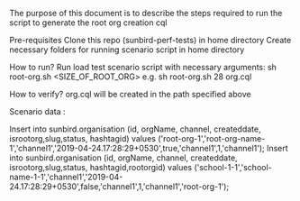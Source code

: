 The purpose of this document is to describe the steps required to run the script to generate the root org creation cql

Pre-requisites
Clone this repo (sunbird-perf-tests) in home directory
Create necessary folders for running scenario script in home directory

How to run?
Run load test scenario script with necessary arguments:
sh root-org.sh <SIZE_OF_ROOT_ORG> <FILENAME>
e.g.
sh root-org.sh 28 org.cql

How to verify?
org.cql will be created in the path specified above

Scenario data :

Insert into sunbird.organisation (id, orgName, channel, createddate, isrootorg,slug,status, hashtagid) values ('root-org-1','root-org-name-1','channel1','2019-04-24.17:28:29+0530',true,'channel1',1,'channel1');
Insert into sunbird.organisation (id, orgName, channel, createddate, isrootorg,slug,status, hashtagid,rootorgid) values ('school-1-1','school-name-1-1','channel1','2019-04-24.17:28:29+0530',false,'channel1',1,'channel1','root-org-1');